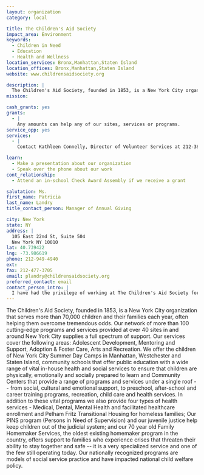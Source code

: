```yaml
---
layout: organization
category: local

title: The Children's Aid Society
impact_area: Environment
keywords: 
  - Children in Need
  - Education
  - Health and Wellness
location_services: Bronx,Manhattan,Staten Island
location_offices: Bronx,Manhattan,Staten Island
website: www.childrensaidsociety.org

description: |
  The Children's Aid Society, founded in 1853, is a New York City organization that serves more than 70,000 children and their families each year, often helping them overcome tremendous odds. Our network of more than 100 cutting-edge programs and services provided at over 40 sites in and around New York City supplies a full spectrum of support. Our services cover the following areas: Adolescent Development, Mentoring and Support, Adoption & Foster Care, Arts and Recreation. We offer the children of New York City Summer Day Camps in Manhattan, Westchester and Staten Island,  community schools that offer public education with a wide range of vital in-house health and social services to ensure that children are physically, emotionally and socially prepared to learn and Community Centers that provide a range of programs and services under a single roof -- from social, cultural and emotional support, to preschool, after-school and career training programs, recreation, child care and health services. In addition to these vital programs we also provide four types of health services - Medical, Dental, Mental Health and facilitated healthcare enrollment and Pelham Fritz Transitional Housing for homeless families; Our PINS program (Persons in Need of Supervision) and our juvenile justice help keep children out of the judicial system; and our 70 year old Family Homemaker Services, the oldest existing homemaker program in the country, offers support to families who experience crises that threaten their ability to stay together and safe -- it is a very specialized service and one of the few still operating today.   Our nationally recognized programs are models of social service practice and have impacted national child welfare policy.
mission: 

cash_grants: yes
grants: 
  - |
    Any amounts can help any of our sites, services or programs.
service_opp: yes
services: 
  - |
    Contact Kathleen Connelly, Director of Volunteer Services at 212-381-1173

learn: 
  - Make a presentation about our organization
  - Speak over the phone about our work
cont_relationship: 
  - Attend an in-school Check Award Assembly if we receive a grant

salutation: Ms.
first_name: Patricia
last_name: Landry
title_contact_person: Manager of Annual Giving

city: New York
state: NY
address: |
  105 East 22nd St, Suite 504  
  New York NY 10010
lat: 40.739422
lng: -73.986619
phone: 212-949-4940
ext: 
fax: 212-477-3705
email: plandry@childrensaidsociety.org
preferred_contact: email
contact_person_intro: |
  I have had the privilege of working at The Children's Aid Society for almost 6 years, in the role of Manager of Annual Giving for going on 3 years. Before my job here at the main office, I was lucky enough to work at one of our amazing centers that had early childhood, nursery school, after school and a Saturday Program for Deaf and Hard of Hearing Children and Teens. I have had the wonderful privilege to visit many of our sites and see many of our programs, staff and children in action. It is my job here at Children's Aid's main office to reach out to our many wonderful donors to ask them to donate, thank them for donating and try and educate others about all tha we do. I am also lucky that I have become the agency's poing person for the Penny Harvest initiatives. I really enjoy and am always inspired while I get to travel around New York City's five boroughs, visit schools and talk with students about how they can make a difference and all of Children's Aid's programs that need their help.
---
```

The Children's Aid Society, founded in 1853, is a New York City organization that serves more than 70,000 children and their families each year, often helping them overcome tremendous odds. Our network of more than 100 cutting-edge programs and services provided at over 40 sites in and around New York City supplies a full spectrum of support. Our services cover the following areas: Adolescent Development, Mentoring and Support, Adoption & Foster Care, Arts and Recreation. We offer the children of New York City Summer Day Camps in Manhattan, Westchester and Staten Island,  community schools that offer public education with a wide range of vital in-house health and social services to ensure that children are physically, emotionally and socially prepared to learn and Community Centers that provide a range of programs and services under a single roof -- from social, cultural and emotional support, to preschool, after-school and career training programs, recreation, child care and health services. In addition to these vital programs we also provide four types of health services - Medical, Dental, Mental Health and facilitated healthcare enrollment and Pelham Fritz Transitional Housing for homeless families; Our PINS program (Persons in Need of Supervision) and our juvenile justice help keep children out of the judicial system; and our 70 year old Family Homemaker Services, the oldest existing homemaker program in the country, offers support to families who experience crises that threaten their ability to stay together and safe -- it is a very specialized service and one of the few still operating today.   Our nationally recognized programs are models of social service practice and have impacted national child welfare policy.